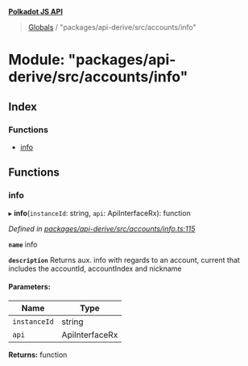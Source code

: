 **[Polkadot JS API](../README.md)**

> [Globals](../globals.md) / "packages/api-derive/src/accounts/info"

# Module: "packages/api-derive/src/accounts/info"

## Index

### Functions

* [info](_packages_api_derive_src_accounts_info_.md#info)

## Functions

### info

▸ **info**(`instanceId`: string, `api`: ApiInterfaceRx): function

*Defined in [packages/api-derive/src/accounts/info.ts:115](https://github.com/polkadot-js/api/blob/f778bf32e/packages/api-derive/src/accounts/info.ts#L115)*

**`name`** info

**`description`** Returns aux. info with regards to an account, current that includes the accountId, accountIndex and nickname

#### Parameters:

Name | Type |
------ | ------ |
`instanceId` | string |
`api` | ApiInterfaceRx |

**Returns:** function
